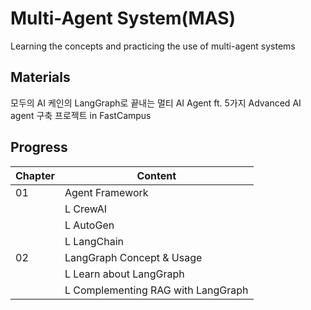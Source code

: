 # Multi-Agent System(MAS)
Learning the concepts and practicing the use of multi-agent systems

## Materials
모두의 AI 케인의 LangGraph로 끝내는 멀티 AI Agent ft. 5가지 Advanced AI agent 구축 프로젝트 in FastCampus

## Progress
| Chapter | Content |
|  :--- | ---- | 
|   01  |   Agent Framework                             |
|       |       L CrewAI                                |
|       |       L AutoGen                               |
|       |       L LangChain                             |
|   02  |   LangGraph Concept & Usage                   |
|       |       L Learn about LangGraph                 | 
|       |       L Complementing RAG with LangGraph      |